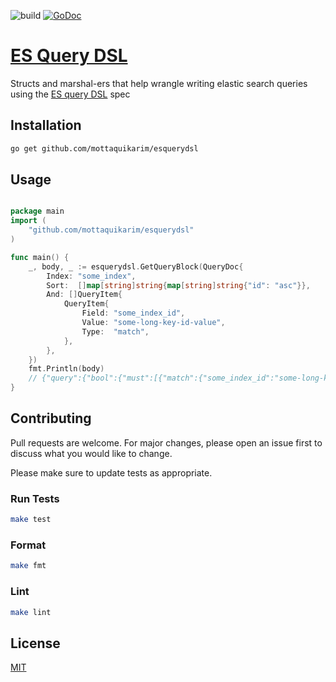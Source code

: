 ![build](https://github.com/mottaquikarim/esquerydsl/workflows/Build%20Status/badge.svg) [![GoDoc](https://godoc.org/github.com/mottaquikarim/esquerydsl?status.svg)](https://godoc.org/github.com/mottaquikarim/esquerydsl)
# [ES Query DSL](https://godoc.org/github.com/mottaquikarim/esquerydsl)
Structs and marshal-ers that help wrangle writing elastic search queries using the [ES query DSL](https://www.elastic.co/guide/en/elasticsearch/reference/current/query-dsl.html) spec

## Installation

```bash
go get github.com/mottaquikarim/esquerydsl
```

## Usage

```go

package main
import (
	"github.com/mottaquikarim/esquerydsl"
)

func main() {
	_, body, _ := esquerydsl.GetQueryBlock(QueryDoc{
		Index: "some_index",
		Sort:  []map[string]string{map[string]string{"id": "asc"}},
		And: []QueryItem{
			QueryItem{
				Field: "some_index_id",
				Value: "some-long-key-id-value",
				Type:  "match",
			},
		},
	})
	fmt.Println(body)
	// {"query":{"bool":{"must":[{"match":{"some_index_id":"some-long-key-id-value"}}]}},"sort":[{"id":"asc"}]}
}
```

## Contributing
Pull requests are welcome. For major changes, please open an issue first to discuss what you would like to change.

Please make sure to update tests as appropriate.

### Run Tests

```bash
make test
```

### Format

```bash
make fmt
```

### Lint

```bash
make lint
```

## License
[MIT](https://choosealicense.com/licenses/mit/)
